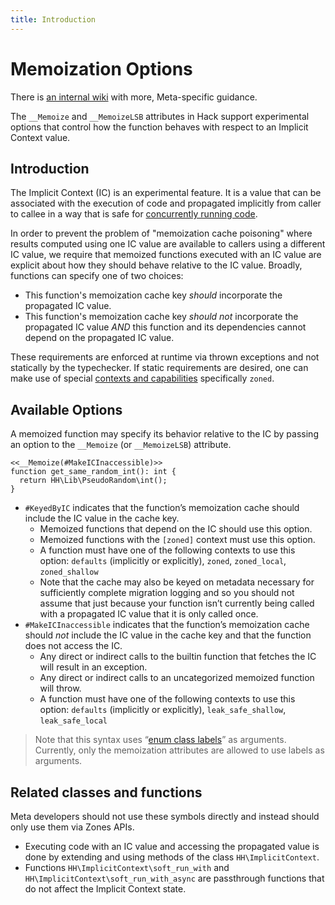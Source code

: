 ```yaml
---
title: Introduction
---
```


# Memoization Options

<FbInfo>

There is [an internal wiki](https://www.internalfb.com/intern/wiki/Hack_Foundation/Memoization_options/) with more, Meta-specific guidance.

</FbInfo>

The `__Memoize` and `__MemoizeLSB` attributes in Hack support experimental options that control how the function behaves with respect to an Implicit Context value.

## Introduction

The Implicit Context (IC) is an experimental feature. It is a value that can be associated with the execution of code and propagated implicitly from caller to callee in a way that is safe for [concurrently running code](/hack/asynchronous-operations/introduction).

In order to prevent the problem of "memoization cache poisoning" where results computed using one IC value are available to callers using a different IC value, we require that memoized functions executed with an IC value are explicit about how they should behave relative to the IC value. Broadly, functions can specify one of two choices:

* This function's memoization cache key _should_ incorporate the propagated IC value.
* This function's memoization cache key _should not_ incorporate the propagated IC value *AND* this function and its dependencies cannot depend on the propagated IC value.

These requirements are enforced at runtime via thrown exceptions and not statically by the typechecker.
If static requirements are desired, one can make use of special [contexts and capabilities](/hack/contexts-and-capabilities/introduction) specifically `zoned`.

## Available Options

A memoized function may specify its behavior relative to the IC by passing an option to the `__Memoize` (or `__MemoizeLSB`) attribute.

```hack
<<__Memoize(#MakeICInaccessible)>>
function get_same_random_int(): int {
  return HH\Lib\PseudoRandom\int();
}
```

* `#KeyedByIC` indicates that the function’s memoization cache should include the IC value in the cache key.
    * Memoized functions that depend on the IC should use this option.
    * Memoized functions with the `[zoned]` context must use this option.
    * A function must have one of the following contexts to use this option: `defaults` (implicitly or explicitly), `zoned`, `zoned_local`, `zoned_shallow`
    * Note that the cache may also be keyed on metadata necessary for sufficiently complete migration logging and so you should not assume that just because your function isn’t currently being called with a propagated IC value that it is only called once.
* `#MakeICInaccessible` indicates that the function’s memoization cache should *not* include the IC value in the cache key and that the function does not access the IC.
    * Any direct or indirect calls to the builtin function that fetches the IC will result in an exception.
    * Any direct or indirect calls to an uncategorized memoized function will throw.
    * A function must have one of the following contexts to use this option: `defaults` (implicitly or explicitly), `leak_safe_shallow`, `leak_safe_local`


>Note that this syntax uses “[enum class labels](/hack/built-in-types/enum-class-label)” as arguments. Currently, only the memoization attributes are allowed to use labels as arguments.

## Related classes and functions

<FbInfo>
Meta developers should not use these symbols directly and instead should only use them via Zones APIs.
</FbInfo>

* Executing code with an IC value and accessing the propagated value is done by extending and using methods of the class `HH\ImplicitContext`.
* Functions `HH\ImplicitContext\soft_run_with` and `HH\ImplicitContext\soft_run_with_async` are passthrough functions that do not affect the Implicit Context state.
